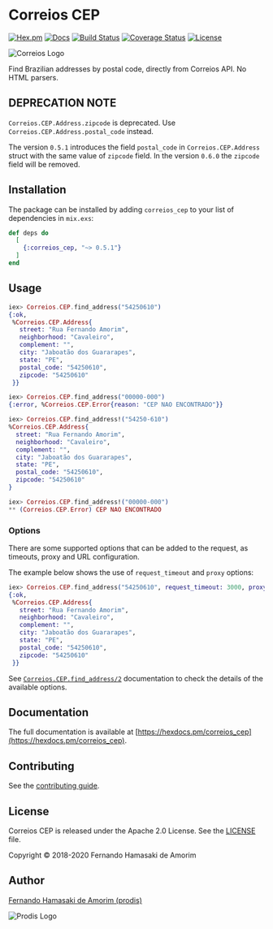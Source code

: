 # Correios CEP

[![Hex.pm](https://img.shields.io/hexpm/v/correios_cep.svg)](https://hex.pm/packages/correios_cep)
[![Docs](https://img.shields.io/badge/hex-docs-542581.svg)](https://hexdocs.pm/correios_cep)
[![Build Status](https://travis-ci.org/prodis/correios-cep-elixir.svg?branch=master)](https://travis-ci.org/prodis/correios-cep-elixir)
[![Coverage Status](https://coveralls.io/repos/github/prodis/correios-cep-elixir/badge.svg?branch=master)](https://coveralls.io/github/prodis/correios-cep-elixir?branch=master)
[![License](https://img.shields.io/hexpm/l/correios_cep.svg)](LICENSE)

![Correios Logo](http://prodis.net.br/images/ruby/2015/correios_logo.png)

Find Brazilian addresses by postal code, directly from Correios API. No HTML parsers.

## DEPRECATION NOTE

`Correios.CEP.Address.zipcode` is deprecated. Use `Correios.CEP.Address.postal_code` instead.

The version `0.5.1` introduces the field `postal_code` in `Correios.CEP.Address` struct with the
same value of `zipcode` field. In the version `0.6.0` the `zipcode` field will be removed.

## Installation

The package can be installed by adding `correios_cep` to your list of dependencies in `mix.exs`:

```elixir
def deps do
  [
    {:correios_cep, "~> 0.5.1"}
  ]
end
```

## Usage

```elixir
iex> Correios.CEP.find_address("54250610")
{:ok,
 %Correios.CEP.Address{
   street: "Rua Fernando Amorim",
   neighborhood: "Cavaleiro",
   complement: "",
   city: "Jaboatão dos Guararapes",
   state: "PE",
   postal_code: "54250610",
   zipcode: "54250610"
 }}

iex> Correios.CEP.find_address("00000-000")
{:error, %Correios.CEP.Error{reason: "CEP NAO ENCONTRADO"}}

iex> Correios.CEP.find_address!("54250-610")
%Correios.CEP.Address{
  street: "Rua Fernando Amorim",
  neighborhood: "Cavaleiro",
  complement: "",
  city: "Jaboatão dos Guararapes",
  state: "PE",
  postal_code: "54250610",
  zipcode: "54250610"
}

iex> Correios.CEP.find_address!("00000-000")
** (Correios.CEP.Error) CEP NAO ENCONTRADO
```

### Options

There are some supported options that can be added to the request, as timeouts, proxy and URL
configuration.

The example below shows the use of `request_timeout` and `proxy` options:

```elixir
iex> Correios.CEP.find_address("54250610", request_timeout: 3000, proxy: {"localhost", 8888})
{:ok,
 %Correios.CEP.Address{
   street: "Rua Fernando Amorim",
   neighborhood: "Cavaleiro",
   complement: "",
   city: "Jaboatão dos Guararapes",
   state: "PE",
   postal_code: "54250610",
   zipcode: "54250610"
 }}
```

See [`Correios.CEP.find_address/2`](https://hexdocs.pm/correios_cep/Correios.CEP.html#find_address/2)
documentation to check the details of the available options.

## Documentation

The full documentation is available at [https://hexdocs.pm/correios_cep](https://hexdocs.pm/correios_cep).

## Contributing

See the [contributing guide](https://github.com/prodis/correios-cep-elixir/blob/master/CONTRIBUTING.md).

## License

Correios CEP is released under the Apache 2.0 License. See the [LICENSE](https://github.com/prodis/correios-cep-elixir/blob/master/LICENSE) file.

Copyright © 2018-2020 Fernando Hamasaki de Amorim

## Author

[Fernando Hamasaki de Amorim (prodis)](https://github.com/prodis)

![Prodis Logo](https://camo.githubusercontent.com/c01a3ebca1c000d7586a998bb07316c8cb784ce5/687474703a2f2f70726f6469732e6e65742e62722f696d616765732f70726f6469735f3135302e676966)

